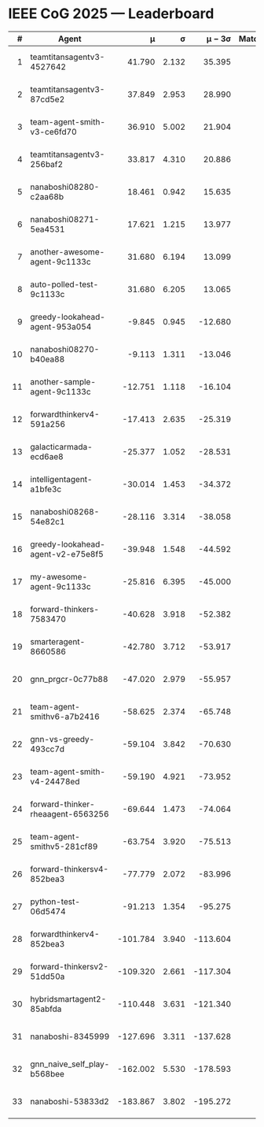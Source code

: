 # IEEE CoG 2025 — Leaderboard

| # | Agent | μ | σ | μ − 3σ | Matches | Updated |
|---:|---|---:|---:|---:|---:|---|
| 1 | teamtitansagentv3-4527642 | 41.790 | 2.132 | 35.395 | 180 | 2025-08-28 13:29 |
| 2 | teamtitansagentv3-87cd5e2 | 37.849 | 2.953 | 28.990 | 160 | 2025-08-28 13:29 |
| 3 | team-agent-smith-v3-ce6fd70 | 36.910 | 5.002 | 21.904 | 80 | 2025-08-28 13:29 |
| 4 | teamtitansagentv3-256baf2 | 33.817 | 4.310 | 20.886 | 80 | 2025-08-28 13:29 |
| 5 | nanaboshi08280-c2aa68b | 18.461 | 0.942 | 15.635 | 240 | 2025-08-28 13:29 |
| 6 | nanaboshi08271-5ea4531 | 17.621 | 1.215 | 13.977 | 200 | 2025-08-28 13:29 |
| 7 | another-awesome-agent-9c1133c | 31.680 | 6.194 | 13.099 | 40 | 2025-08-28 13:29 |
| 8 | auto-polled-test-9c1133c | 31.680 | 6.205 | 13.065 | 60 | 2025-08-28 13:29 |
| 9 | greedy-lookahead-agent-953a054 | -9.845 | 0.945 | -12.680 | 120 | 2025-08-28 13:29 |
| 10 | nanaboshi08270-b40ea88 | -9.113 | 1.311 | -13.046 | 120 | 2025-08-28 13:29 |
| 11 | another-sample-agent-9c1133c | -12.751 | 1.118 | -16.104 | 100 | 2025-08-28 13:29 |
| 12 | forwardthinkerv4-591a256 | -17.413 | 2.635 | -25.319 | 86 | 2025-08-28 13:29 |
| 13 | galacticarmada-ecd6ae8 | -25.377 | 1.052 | -28.531 | 140 | 2025-08-28 13:29 |
| 14 | intelligentagent-a1bfe3c | -30.014 | 1.453 | -34.372 | 105 | 2025-08-28 13:29 |
| 15 | nanaboshi08268-54e82c1 | -28.116 | 3.314 | -38.058 | 160 | 2025-08-28 13:29 |
| 16 | greedy-lookahead-agent-v2-e75e8f5 | -39.948 | 1.548 | -44.592 | 100 | 2025-08-28 13:29 |
| 17 | my-awesome-agent-9c1133c | -25.816 | 6.395 | -45.000 | 60 | 2025-08-28 13:29 |
| 18 | forward-thinkers-7583470 | -40.628 | 3.918 | -52.382 | 60 | 2025-08-28 13:29 |
| 19 | smarteragent-8660586 | -42.780 | 3.712 | -53.917 | 191 | 2025-08-28 13:29 |
| 20 | gnn_prgcr-0c77b88 | -47.020 | 2.979 | -55.957 | 80 | 2025-08-28 13:29 |
| 21 | team-agent-smithv6-a7b2416 | -58.625 | 2.374 | -65.748 | 180 | 2025-08-28 13:29 |
| 22 | gnn-vs-greedy-493cc7d | -59.104 | 3.842 | -70.630 | 60 | 2025-08-28 13:29 |
| 23 | team-agent-smith-v4-24478ed | -59.190 | 4.921 | -73.952 | 100 | 2025-08-28 13:29 |
| 24 | forward-thinker-rheaagent-6563256 | -69.644 | 1.473 | -74.064 | 124 | 2025-08-28 13:29 |
| 25 | team-agent-smithv5-281cf89 | -63.754 | 3.920 | -75.513 | 60 | 2025-08-28 13:29 |
| 26 | forward-thinkersv4-852bea3 | -77.779 | 2.072 | -83.996 | 105 | 2025-08-28 13:29 |
| 27 | python-test-06d5474 | -91.213 | 1.354 | -95.275 | 160 | 2025-08-28 13:29 |
| 28 | forwardthinkerv4-852bea3 | -101.784 | 3.940 | -113.604 | 105 | 2025-08-28 13:29 |
| 29 | forward-thinkersv2-51dd50a | -109.320 | 2.661 | -117.304 | 144 | 2025-08-28 13:29 |
| 30 | hybridsmartagent2-85abfda | -110.448 | 3.631 | -121.340 | 100 | 2025-08-28 13:29 |
| 31 | nanaboshi-8345999 | -127.696 | 3.311 | -137.628 | 120 | 2025-08-28 13:29 |
| 32 | gnn_naive_self_play-b568bee | -162.002 | 5.530 | -178.593 | 120 | 2025-08-28 13:29 |
| 33 | nanaboshi-53833d2 | -183.867 | 3.802 | -195.272 | 220 | 2025-08-28 13:29 |
